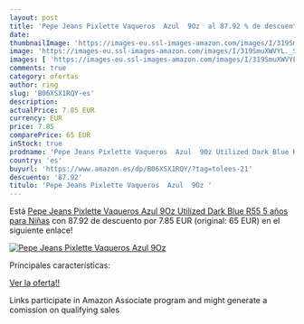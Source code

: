 ```yaml
---
layout: post
title: 'Pepe Jeans Pixlette Vaqueros  Azul  9Oz  al 87.92 % de descuento'
date: 
thumbnailImage: 'https://images-eu.ssl-images-amazon.com/images/I/319SmuXWVYL._SL200_.jpg'
image: 'https://images-eu.ssl-images-amazon.com/images/I/319SmuXWVYL._SL200_.jpg'
images: [ 'https://images-eu.ssl-images-amazon.com/images/I/319SmuXWVYL._SL200_.jpg' ]
comments: true
category: ofertas
author: ring
slug: 'B06XSX1RQY-es'
description:
actualPrice: 7.85 EUR
currency: EUR
price: 7.85
comparePrice: 65 EUR
inStock: true
prodname: 'Pepe Jeans Pixlette Vaqueros  Azul  9Oz Utilized Dark Blue R55   5 años para Niñas'
country: 'es'
buyurl: 'https://www.amazon.es/dp/B06XSX1RQY/?tag=tolees-21'
descuento: '87.92'
titulo: 'Pepe Jeans Pixlette Vaqueros  Azul  9Oz '
---
```


Está [Pepe Jeans Pixlette Vaqueros  Azul  9Oz Utilized Dark Blue R55   5 años para Niñas](https://www.amazon.es/dp/B06XSX1RQY/?tag=tolees-21) con 87.92 de descuento por 7.85 EUR (original: 65 EUR) en el siguiente enlace!

[![Pepe Jeans Pixlette Vaqueros  Azul  9Oz ](https://images-eu.ssl-images-amazon.com/images/I/319SmuXWVYL._SL200_.jpg)](https://www.amazon.es/dp/B06XSX1RQY/?tag=tolees-21)

Principales características:


[Ver la oferta!!](https://www.amazon.es/dp/B06XSX1RQY/?tag=tolees-21)

Links participate in Amazon Associate program and might generate a comission on qualifying sales


